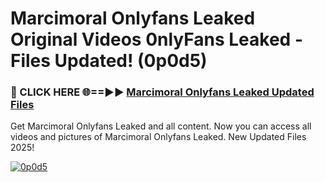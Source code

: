 # Marcimoral Onlyfans Leaked Original Videos 0nlyFans Leaked - Files Updated! (0p0d5)

<h3>🔴 CLICK HERE 🌐==►► <a href="https://tinyurl.com/x26r9saj" rel="nofollow">Marcimoral Onlyfans Leaked Updated Files</a></h3>

Get Marcimoral Onlyfans Leaked and all content. Now you can access all videos and pictures of Marcimoral Onlyfans Leaked. New Updated Files 2025!

[![0p0d5](https://i.imgur.com/LkgZPqh.gif)](https://tinyurl.com/x26r9saj)
